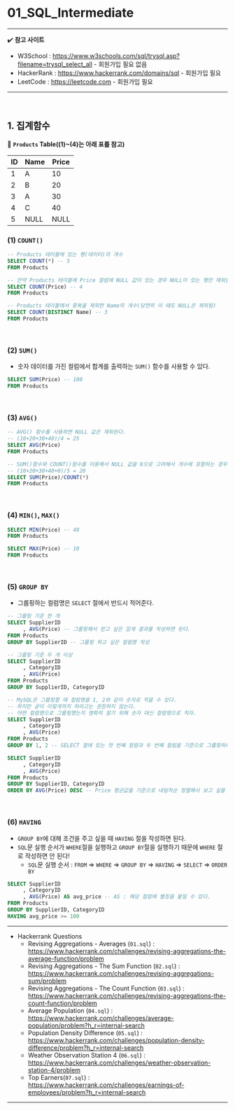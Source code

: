 # 01_SQL_Intermediate

---

:heavy_check_mark: <b>참고 사이트</b>

- W3School : https://www.w3schools.com/sql/trysql.asp?filename=trysql_select_all - 회원가입 필요 없음
- HackerRank : https://www.hackerrank.com/domains/sql - 회원가입 필요
- LeetCode : https://leetcode.com - 회원가입 필요

---

<br>

## 1. 집계함수

:bookmark_tabs: <b>`Products` Table((1)~(4)는 아래 표를 참고)</b>

| ID   | Name | Price |
| ---- | ---- | ----- |
| 1    | A    | 10    |
| 2    | B    | 20    |
| 3    | A    | 30    |
| 4    | C    | 40    |
| 5    | NULL | NULL  |

### (1) `COUNT()`

```sql
-- Products 테이블에 있는 행(데이터)의 개수
SELECT COUNT(*) -- 5
FROM Products
```

```sql
-- 만약 Products 테이블에 Price 컬럼에 NULL 값이 있는 경우 NULL이 있는 행만 제외한 나머지 행들의 개수
SELECT COUNT(Price) -- 4
FROM Products
```

```sql
-- Products 테이블에서 중복을 제외한 Name의 개수(당연히 이 때도 NULL은 제외됨)
SELECT COUNT(DISTINCT Name) -- 3
FROM Products
```

<br>

### (2) `SUM()`

- 숫자 데이터를 가진 컬럼에서 합계를 출력하는 `SUM()` 함수를 사용할 수 있다.

```SQL
SELECT SUM(Price) -- 100
FROM Products
```

<br>

### (3) `AVG()`

```SQL
-- AVG() 함수를 사용하면 NULL 값은 제외된다.
-- (10+20+30+40)/4 = 25
SELECT AVG(Price)
FROM Products
```

```sql
-- SUM()함수와 COUNT()함수를 이용해서 NULL 값을 0으로 고려해서 개수에 포함하는 경우
-- (10+20+30+40+0)/5 = 20
SELECT SUM(Price)/COUNT(*)
FROM Products
```

<br>

### (4) `MIN()`, `MAX()`

```SQL
SELECT MIN(Price) -- 40
FROM Products
```

```sql
SELECT MAX(Price) -- 10
FROM Products
```

<br>

### (5) `GROUP BY`

- 그룹핑하는 컬럼명은 `SELECT` 절에서 반드시 적어준다.

```SQL
-- 그룹핑 기준 한 개
SELECT SupplierID
     , AVG(Price) -- 그룹핑해서 얻고 싶은 집계 결과를 작성하면 된다.
FROM Products
GROUP BY SupplierID -- 그룹핑 하고 싶은 컬럼명 작성
```

```SQL
-- 그룹핑 기준 두 개 이상
SELECT SupplierID
     , CategoryID
     , AVG(Price)
FROM Products
GROUP BY SupplierID, CategoryID
```

```SQL
-- MySQL은 그룹핑할 때 컬럼명을 1, 2와 같이 숫자로 적을 수 있다.
-- 하지만 굳이 이렇게까지 하라고는 권장하지 않는다.
-- 어떤 컬럼명으로 그룹핑했는지 명확히 알기 위해 숫자 대신 컬럼명으로 적자.
SELECT SupplierID
     , CategoryID
     , AVG(Price)
FROM Products
GROUP BY 1, 2 -- SELECT 절에 있는 첫 번째 컬럼과 두 번째 컬럼을 기준으로 그룹핑하라는 의미
```

```SQL
SELECT SupplierID
     , CategoryID
     , AVG(Price)
FROM Products
GROUP BY SupplierID, CategoryID
ORDER BY AVG(Price) DESC -- Price 평균값을 기준으로 내림차순 정렬해서 보고 싶을 때
```

<br>

### (6) `HAVING`

- `GROUP BY`에 대해 조건을 주고 싶을 때 `HAVING` 절을 작성하면 된다.
- `SQL`문 실행 순서가 `WHERE`절을 실행하고 `GROUP BY`절을 실행하기 때문에  `WHERE` 절로 작성하면 안 된다!
  - `SQL`문 실행 순서 : `FROM` =>  `WHERE` => `GROUP BY` => `HAVING` => `SELECT` => `ORDER BY`

```SQL
SELECT SupplierID
     , CategoryID
     , AVG(Price) AS avg_price -- AS : 해당 컬럼에 별칭을 붙일 수 있다.
FROM Products
GROUP BY SupplierID, CategoryID
HAVING avg_price >= 100
```

---

- Hackerrank Questions
  - Revising Aggregations - Averages (`01.sql`) : https://www.hackerrank.com/challenges/revising-aggregations-the-average-function/problem
  - Revising Aggregations - The Sum Function (`02.sql`) : https://www.hackerrank.com/challenges/revising-aggregations-sum/problem
  - Revising Aggregations - The Count Function (`03.sql`) : https://www.hackerrank.com/challenges/revising-aggregations-the-count-function/problem
  - Average Population (`04.sql`) : https://www.hackerrank.com/challenges/average-population/problem?h_r=internal-search
  - Population Density Difference (`05.sql`) : https://www.hackerrank.com/challenges/population-density-difference/problem?h_r=internal-search
  - Weather Observation Station 4 (`06.sql`) : https://www.hackerrank.com/challenges/weather-observation-station-4/problem
  - Top Earners(`07.sql`) : https://www.hackerrank.com/challenges/earnings-of-employees/problem?h_r=internal-search

---

<br>